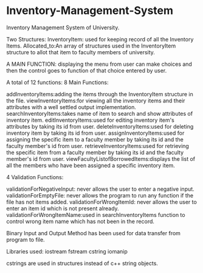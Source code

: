 # Inventory-Management-System
Inventory Management System of University.

Two Structures:
InventoryItem: used for keeping record of all the Inventory Items.
Allocated_to:An array of structures used in the InventoryItem structure to allot that item to faculty members of university.

A MAIN FUNCTION:
displaying the menu from user can make choices and then the control goes to function of that choice entered by user.

A total of 12 functions:
8 Main Functions:

addInventoryItems:adding the items through the InventoryItem structure in the file.
viewInventoryItems:for viewing all the inventory items and their attributes with a well settled output implementation.
searchInventoryItems:takes name of item to search and show attributes of inventory item.
editInventoryItems:used for editing inventory item's attributes by taking its id from user.
deleteInventoryItems:used for deleting inventory item by taking its id from user.
assignInventoryItems:used for assigning the specific item to a faculty member by taking its id and the faculty member's id from user.
retrieveInventoryItems:used for retrieving the specific item from a faculty member by taking its id and the faculty member's id from user.
viewFacultyListofBorrowedItems:displays the list of all the members who have been assigned a specific inventory item.

4 Validation Functions:

validationForNegativeInput: never allows the user to enter a negative input.
validationForEmptyFile: never allows the program to run any function if the file has not items added.
validationForWrongItemId: never allows the user to enter an item id which is not present already. 
validationForWrongItemName:used in searchInventoryItems function to control wrong item name which has not been in the record.

Binary Input and Output Method has been used for data transfer from program to file.

Libraries used:
iostream
fstream
cstring
iomanip

cstrings are used in structures instead of c++ string objects.
